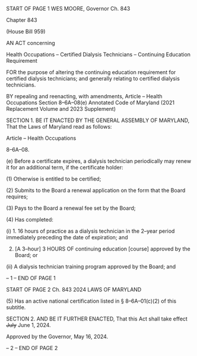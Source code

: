 START OF PAGE 1
WES MOORE, Governor Ch. 843

Chapter 843

(House Bill 959)

AN ACT concerning

Health Occupations – Certified Dialysis Technicians – Continuing Education
Requirement

FOR the purpose of altering the continuing education requirement for certified dialysis
technicians; and generally relating to certified dialysis technicians.

BY repealing and reenacting, with amendments,
Article – Health Occupations
Section 8–6A–08(e)
Annotated Code of Maryland
(2021 Replacement Volume and 2023 Supplement)

SECTION 1. BE IT ENACTED BY THE GENERAL ASSEMBLY OF MARYLAND,
That the Laws of Maryland read as follows:

Article – Health Occupations

8–6A–08.

(e) Before a certificate expires, a dialysis technician periodically may renew it for
an additional term, if the certificate holder:

(1) Otherwise is entitled to be certified;

(2) Submits to the Board a renewal application on the form that the Board
requires;

(3) Pays to the Board a renewal fee set by the Board;

(4) Has completed:

(i) 1. 16 hours of practice as a dialysis technician in the 2–year
period immediately preceding the date of expiration; and

2. [A 3–hour] 3 HOURS OF continuing education [course]
approved by the Board; or

(ii) A dialysis technician training program approved by the Board;
and

– 1 –
END OF PAGE 1

START OF PAGE 2
Ch. 843 2024 LAWS OF MARYLAND

(5) Has an active national certification listed in § 8–6A–01(c)(2) of this
subtitle.

SECTION 2. AND BE IT FURTHER ENACTED, That this Act shall take effect ~~July~~
June 1, 2024.

Approved by the Governor, May 16, 2024.

– 2 –
END OF PAGE 2